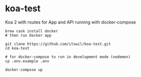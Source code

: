 # koa-test

Koa 2 with routes for App and API running with docker-compose

```
brew cask install docker
# then run Docker app

git clone https://github.com/itswil/koa-test.git
cd koa-test

# for docker-compose to run in development mode (nodemon)
cp .env.example .env

docker-compose up
```

